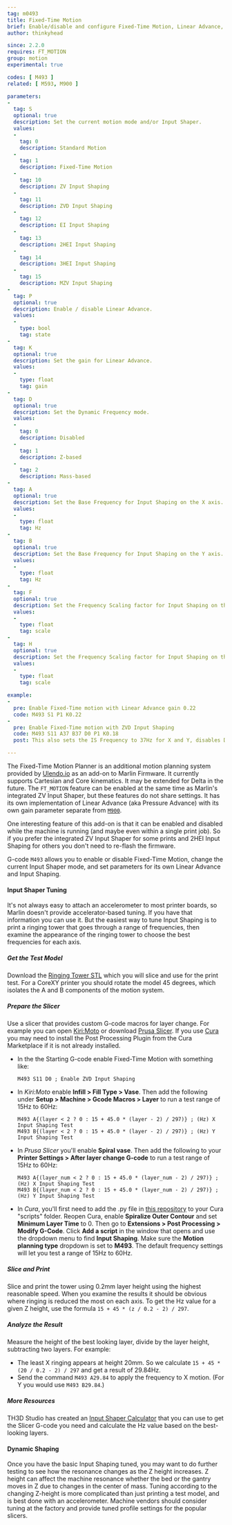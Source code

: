 ```yaml
---
tag: m0493
title: Fixed-Time Motion
brief: Enable/disable and configure Fixed-Time Motion, Linear Advance, and Input Shaping
author: thinkyhead

since: 2.2.0
requires: FT_MOTION
group: motion
experimental: true

codes: [ M493 ]
related: [ M593, M900 ]

parameters:
-
  tag: S
  optional: true
  description: Set the current motion mode and/or Input Shaper.
  values:
  -
    tag: 0
    description: Standard Motion
  -
    tag: 1
    description: Fixed-Time Motion
  -
    tag: 10
    description: ZV Input Shaping
  -
    tag: 11
    description: ZVD Input Shaping
  -
    tag: 12
    description: EI Input Shaping
  -
    tag: 13
    description: 2HEI Input Shaping
  -
    tag: 14
    description: 3HEI Input Shaping
  -
    tag: 15
    description: MZV Input Shaping
-
  tag: P
  optional: true
  description: Enable / disable Linear Advance.
  values:
  -
    type: bool
    tag: state
-
  tag: K
  optional: true
  description: Set the gain for Linear Advance.
  values:
  -
    type: float
    tag: gain
-
  tag: D
  optional: true
  description: Set the Dynamic Frequency mode.
  values:
  -
    tag: 0
    description: Disabled
  -
    tag: 1
    description: Z-based
  -
    tag: 2
    description: Mass-based
-
  tag: A
  optional: true
  description: Set the Base Frequency for Input Shaping on the X axis.
  values:
  -
    type: float
    tag: Hz
-
  tag: B
  optional: true
  description: Set the Base Frequency for Input Shaping on the Y axis.
  values:
  -
    type: float
    tag: Hz
-
  tag: F
  optional: true
  description: Set the Frequency Scaling factor for Input Shaping on the X axis.
  values:
  -
    type: float
    tag: scale
-
  tag: H
  optional: true
  description: Set the Frequency Scaling factor for Input Shaping on the Y axis.
  values:
  -
    type: float
    tag: scale

example:
-
  pre: Enable Fixed-Time motion with Linear Advance gain 0.22
  code: M493 S1 P1 K0.22
-
  pre: Enable Fixed-Time motion with ZVD Input Shaping
  code: M493 S11 A37 B37 D0 P1 K0.18
  post: This also sets the IS Frequency to 37Hz for X and Y, disables Dynamic Frequency mode, and enables Linear Advance with a gain of 0.18.

---
```

The Fixed-Time Motion Planner is an additional motion planning system provided by [Ulendo.io](//www.ulendo.io/) as an add-on to Marlin Firmware. It currently supports Cartesian and Core kinematics. It may be extended for Delta in the future. The `FT_MOTION` feature can be enabled at the same time as Marlin's integrated ZV Input Shaper, but these features do not share settings. It has its own implementation of Linear Advance (aka Pressure Advance) with its own gain parameter separate from [`M900`](/docs/gcode/M900.html).

One interesting feature of this add-on is that it can be enabled and disabled while the machine is running (and maybe even within a single print job). So if you prefer the integrated ZV Input Shaper for some prints and 2HEI Input Shaping for others you don't need to re-flash the firmware.

G-code `M493` allows you to enable or disable Fixed-Time Motion, change the current Input Shaper mode, and set parameters for its own Linear Advance and Input Shaping.

#### Input Shaper Tuning
It's not always easy to attach an accelerometer to most printer boards, so Marlin doesn't provide accelerator-based tuning. If you have that information you can use it. But the easiest way to tune Input Shaping is to print a ringing tower that goes through a range of frequencies, then examine the appearance of the ringing tower to choose the best frequencies for each axis.

##### Get the Test Model
Download the [Ringing Tower STL](/assets/stl/ringing_tower.stl) which you will slice and use for the print test. For a CoreXY printer you should rotate the model 45 degrees, which isolates the A and B components of the motion system.

##### Prepare the Slicer
Use a slicer that provides custom G-code macros for layer change. For example you can open [Kiri:Moto](//grid.space/kiri/) or download [Prusa Slicer](//www.prusa3d.com/page/prusaslicer_424). If you use [Cura](//ultimaker.com/software/ultimaker-cura) you may need to install the Post Processing Plugin from the Cura Marketplace if it is not already installed.

- In the the Starting G-code enable Fixed-Time Motion with something like:
  ```
  M493 S11 D0 ; Enable ZVD Input Shaping
  ```

- In *Kiri:Moto* enable **Infill > Fill Type > Vase**. Then add the following under **Setup > Machine > Gcode Macros > Layer** to run a test range of 15Hz to 60Hz:

  ```
  M493 A{(layer < 2 ? 0 : 15 + 45.0 * (layer - 2) / 297)} ; (Hz) X Input Shaping Test
  M493 B{(layer < 2 ? 0 : 15 + 45.0 * (layer - 2) / 297)} ; (Hz) Y Input Shaping Test
  ```

- In *Prusa Slicer* you'll enable **Spiral vase**. Then add the following to your **Printer Settings > After layer change G-code** to run a test range of 15Hz to 60Hz:

  ```
  M493 A{(layer_num < 2 ? 0 : 15 + 45.0 * (layer_num - 2) / 297)} ; (Hz) X Input Shaping Test
  M493 B{(layer_num < 2 ? 0 : 15 + 45.0 * (layer_num - 2) / 297)} ; (Hz) Y Input Shaping Test
  ```

- In *Cura*, you'll first need to add the .py file in [this repository](//www.github.com/dsdanielko/cura-ringing-tower-script/) to your Cura "scripts" folder. Reopen Cura, enable **Spiralize Outer Contour** and set **Minimum Layer Time** to 0. Then go to **Extensions > Post Processing > Modify G-Code**. Click **Add a script** in the window that opens and use the dropdown menu to find **Input Shaping**. Make sure the **Motion planning type** dropdown is set to **M493**. The default frequency settings will let you test a range of 15Hz to 60Hz.

##### Slice and Print
Slice and print the tower using 0.2mm layer height using the highest reasonable speed. When you examine the results it should be obvious where ringing is reduced the most on each axis. To get the Hz value for a given Z height, use the formula `15 + 45 * (z / 0.2 - 2) / 297`.

##### Analyze the Result
Measure the height of the best looking layer, divide by the layer height, subtracting two layers. For example:
- The least X ringing appears at height 20mm. So we calculate `15 + 45 * (20 / 0.2 - 2) / 297` and get a result of 29.84Hz.
- Send the command `M493 A29.84` to apply the frequency to X motion. (For Y you would use `M493 B29.84`.)

##### More Resources
TH3D Studio has created an [Input Shaper Calculator](//www.th3dstudio.com/marlin-input-shaping-calculator/) that you can use to get the Slicer G-code you need and calculate the Hz value based on the best-looking layers.

#### Dynamic Shaping
Once you have the basic Input Shaping tuned, you may want to do further testing to see how the resonance changes as the Z height increases. Z height can affect the machine resonance whether the bed or the gantry moves in Z due to changes in the center of mass. Tuning according to the changing Z-height is more complicated than just printing a test model, and is best done with an accelerometer. Machine vendors should consider tuning at the factory and provide tuned profile settings for the popular slicers.
